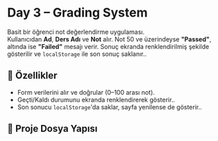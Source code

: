 # Day 3 – Grading System

Basit bir öğrenci not değerlendirme uygulaması.  
Kullanıcıdan **Ad**, **Ders Adı** ve **Not** alır. Not 50 ve üzerindeyse **"Passed"**, altında ise **"Failed"** mesajı verir. Sonuç ekranda renklendirilmiş şekilde gösterilir ve `localStorage` ile son sonuç saklanır..

## 🚀 Özellikler
- Form verilerini alır ve doğrular (0–100 arası not).
- Geçti/Kaldı durumunu ekranda renklendirerek gösterir..
- Son sonucu `localStorage`'da saklar, sayfa yenilense de gösterir..

## 📂 Proje Dosya Yapısı
